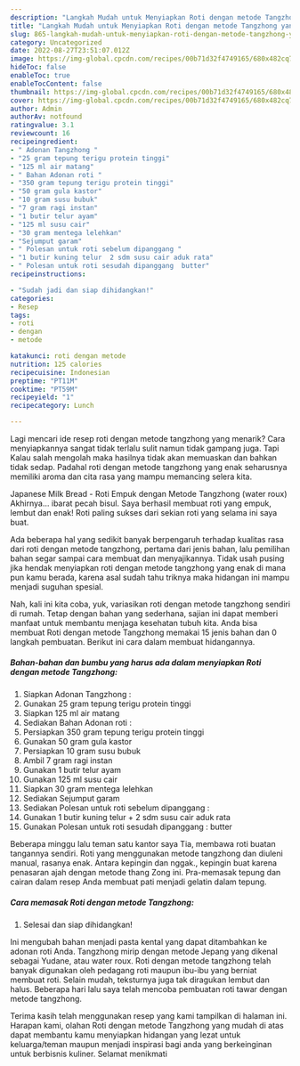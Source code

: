 ```yaml
---
description: "Langkah Mudah untuk Menyiapkan Roti dengan metode Tangzhong yang Menggugah Selera, Buat Buka Puasa Lezat"
title: "Langkah Mudah untuk Menyiapkan Roti dengan metode Tangzhong yang Menggugah Selera, Buat Buka Puasa Lezat"
slug: 865-langkah-mudah-untuk-menyiapkan-roti-dengan-metode-tangzhong-yang-menggugah-selera-buat-buka-puasa-lezat
category: Uncategorized
date: 2022-08-27T23:51:07.012Z
image: https://img-global.cpcdn.com/recipes/00b71d32f4749165/680x482cq70/roti-dengan-metode-tangzhong-foto-resep-utama.jpg
hideToc: false
enableToc: true
enableTocContent: false
thumbnail: https://img-global.cpcdn.com/recipes/00b71d32f4749165/680x482cq70/roti-dengan-metode-tangzhong-foto-resep-utama.jpg
cover: https://img-global.cpcdn.com/recipes/00b71d32f4749165/680x482cq70/roti-dengan-metode-tangzhong-foto-resep-utama.jpg
author: Admin
authorAv: notfound
ratingvalue: 3.1
reviewcount: 16
recipeingredient:
- " Adonan Tangzhong "
- "25 gram tepung terigu protein tinggi"
- "125 ml air matang"
- " Bahan Adonan roti "
- "350 gram tepung terigu protein tinggi"
- "50 gram gula kastor"
- "10 gram susu bubuk"
- "7 gram ragi instan"
- "1 butir telur ayam"
- "125 ml susu cair"
- "30 gram mentega lelehkan"
- "Sejumput garam"
- " Polesan untuk roti sebelum dipanggang "
- "1 butir kuning telur  2 sdm susu cair aduk rata"
- " Polesan untuk roti sesudah dipanggang  butter"
recipeinstructions:

- "Sudah jadi dan siap dihidangkan!"
categories:
- Resep
tags:
- roti
- dengan
- metode

katakunci: roti dengan metode 
nutrition: 125 calories
recipecuisine: Indonesian
preptime: "PT11M"
cooktime: "PT59M"
recipeyield: "1"
recipecategory: Lunch

---
```



Lagi mencari ide resep roti dengan metode tangzhong yang menarik? Cara menyiapkannya sangat tidak terlalu sulit namun tidak gampang juga. Tapi Kalau salah mengolah maka hasilnya tidak akan memuaskan dan bahkan tidak sedap. Padahal roti dengan metode tangzhong yang enak seharusnya memiliki aroma dan cita rasa yang mampu memancing selera kita.


Japanese Milk Bread - Roti Empuk dengan Metode Tangzhong (water roux) Akhirnya… ibarat pecah bisul. Saya berhasil membuat roti yang empuk, lembut dan enak! Roti paling sukses dari sekian roti yang selama ini saya buat.

Ada beberapa hal yang sedikit banyak berpengaruh terhadap kualitas rasa dari roti dengan metode tangzhong, pertama dari jenis bahan, lalu pemilihan bahan segar sampai cara membuat dan menyajikannya. Tidak usah pusing jika hendak menyiapkan roti dengan metode tangzhong yang enak di mana pun kamu berada, karena asal sudah tahu triknya maka hidangan ini mampu menjadi suguhan spesial.


Nah, kali ini kita coba, yuk, variasikan roti dengan metode tangzhong sendiri di rumah. Tetap dengan bahan yang sederhana, sajian ini dapat memberi manfaat untuk membantu menjaga kesehatan tubuh kita. Anda bisa membuat Roti dengan metode Tangzhong memakai 15 jenis bahan dan 0 langkah pembuatan. Berikut ini cara dalam membuat hidangannya.

<!--inarticleads1-->

##### Bahan-bahan dan bumbu yang harus ada dalam menyiapkan Roti dengan metode Tangzhong:

1. Siapkan  Adonan Tangzhong :
1. Gunakan 25 gram tepung terigu protein tinggi
1. Siapkan 125 ml air matang
1. Sediakan  Bahan Adonan roti :
1. Persiapkan 350 gram tepung terigu protein tinggi
1. Gunakan 50 gram gula kastor
1. Persiapkan 10 gram susu bubuk
1. Ambil 7 gram ragi instan
1. Gunakan 1 butir telur ayam
1. Gunakan 125 ml susu cair
1. Siapkan 30 gram mentega lelehkan
1. Sediakan Sejumput garam
1. Sediakan  Polesan untuk roti sebelum dipanggang :
1. Gunakan 1 butir kuning telur + 2 sdm susu cair aduk rata
1. Gunakan  Polesan untuk roti sesudah dipanggang : butter


Beberapa minggu lalu teman satu kantor saya Tia, membawa roti buatan tangannya sendiri. Roti yang menggunakan metode tangzhong dan diuleni manual, rasanya enak. Antara kepingin dan nggak., kepingin buat karena penasaran ajah dengan metode thang Zong ini. Pra-memasak tepung dan cairan dalam resep Anda membuat pati menjadi gelatin dalam tepung. 

<!--inarticleads2-->

##### Cara memasak Roti dengan metode Tangzhong:


1. Selesai dan siap dihidangkan!

Ini mengubah bahan menjadi pasta kental yang dapat ditambahkan ke adonan roti Anda. Tangzhong mirip dengan metode Jepang yang dikenal sebagai Yudane, atau water roux. Roti dengan metode tangzhong telah banyak digunakan oleh pedagang roti maupun ibu-ibu yang berniat membuat roti. Selain mudah, teksturnya juga tak diragukan lembut dan halus. Beberapa hari lalu saya telah mencoba pembuatan roti tawar dengan metode tangzhong. 

Terima kasih telah menggunakan resep yang kami tampilkan di halaman ini. Harapan kami, olahan Roti dengan metode Tangzhong yang mudah di atas dapat membantu kamu menyiapkan hidangan yang lezat untuk keluarga/teman maupun menjadi inspirasi bagi anda yang berkeinginan untuk berbisnis kuliner. Selamat menikmati

